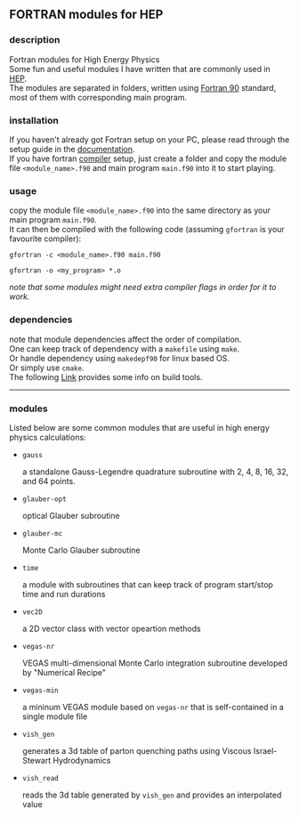 ## FORTRAN modules for HEP

### description

Fortran modules for High Energy Physics  
Some fun and useful modules I have written that are commonly used in [HEP](https://inspirehep.net/).  
The modules are separated in folders, written using [Fortran 90](https://fortranwiki.org/fortran/show/Fortran+90) standard, most of them with corresponding main program.

### installation

If you haven't already got Fortran setup on your PC, please read through the setup guide in the [documentation](https://fortran-lang.org/learn/os_setup/).  
If you have fortran [compiler](https://fortranwiki.org/fortran/show/Compilers) setup, just create a folder and copy the module file `<module_name>.f90` and main program `main.f90` into it to start playing.

### usage

copy the module file `<module_name>.f90` into the same directory as your main program `main.f90`.  
It can then be compiled with the following code (assuming `gfortran` is your favourite compiler):  
```
gfortran -c <module_name>.f90 main.f90
```
```
gfortran -o <my_program> *.o
```
*note that some modules might need extra compiler flags in order for it to work.*

### dependencies

note that module dependencies affect the order of compilation.  
One can keep track of dependency with a `makefile` using `make`.  
Or handle dependency using `makedepf90` for linux based OS.  
Or simply use `cmake`.  
The following [Link](https://fortranwiki.org/fortran/show/Build+tools) provides some info on build tools.

---

### modules

Listed below are some common modules that are useful in high energy physics calculations: 

- `gauss`

  a standalone Gauss-Legendre quadrature subroutine with 2, 4, 8, 16, 32, and 64 points.
 
- `glauber-opt`

  optical Glauber subroutine

- `glauber-mc`

  Monte Carlo Glauber subroutine

- `time`

  a module with subroutines that can keep track of program start/stop time and run durations
  
- `vec2D`

  a 2D vector class with vector opeartion methods

- `vegas-nr`

  VEGAS multi-dimensional Monte Carlo integration subroutine developed by "Numerical Recipe"
  
- `vegas-min`

  a mininum VEGAS module based on `vegas-nr` that is self-contained in a single module file

- `vish_gen`

  generates a 3d table of parton quenching paths using Viscous Israel-Stewart Hydrodynamics

- `vish_read`

  reads the 3d table generated by `vish_gen` and provides an interpolated value
